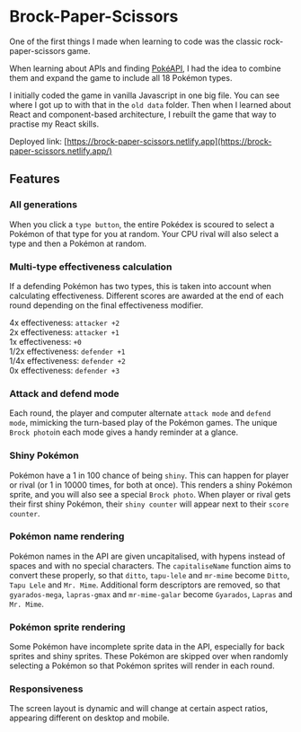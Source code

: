 # Brock-Paper-Scissors

One of the first things I made when learning to code was the classic rock-paper-scissors game.

When learning about APIs and finding [PokéAPI](https://pokeapi.co/), I had the idea to combine them and expand the game to include all 18 Pokémon types. 

I initially coded the game in vanilla Javascript in one big file. You can see where I got up to with that in the `old data` folder. Then when I learned about React and component-based architecture, I rebuilt the game that way to practise my React skills. 

Deployed link: [https://brock-paper-scissors.netlify.app](https://brock-paper-scissors.netlify.app/)

## Features

### All generations

When you click a `type button`, the entire Pokédex is scoured to select a Pokémon of that type for you at random. Your CPU rival will also select a type and then a Pokémon at random.

### Multi-type effectiveness calculation

If a defending Pokémon has two types, this is taken into account when calculating effectiveness. Different scores are awarded at the end of each round depending on the final effectiveness modifier.

4x effectiveness: `attacker +2`  
2x effectiveness: `attacker +1`  
1x effectiveness: `+0`  
1/2x effectiveness: `defender +1`  
1/4x effectiveness: `defender +2`  
0x effectiveness: `defender +3`  

### Attack and defend mode

Each round, the player and computer alternate `attack mode` and `defend mode`, mimicking the turn-based play of the Pokémon games. The unique `Brock photo`in each mode gives a handy reminder at a glance.

### Shiny Pokémon

Pokémon have a 1 in 100 chance of being `shiny`. This can happen for player or rival (or 1 in 10000 times, for both at once). This renders a shiny Pokémon sprite, and you will also see a special `Brock photo`. When player or rival gets their first shiny Pokémon, their `shiny counter` will appear next to their `score counter`.

### Pokémon name rendering

Pokémon names in the API are given uncapitalised, with hypens instead of spaces and with no special characters. The `capitaliseName` function aims to convert these properly, so that `ditto`, `tapu-lele` and `mr-mime` become `Ditto`, `Tapu Lele` and `Mr. Mime`. Additional form descriptors are removed, so that `gyarados-mega`, `lapras-gmax` and `mr-mime-galar` become `Gyarados`, `Lapras` and `Mr. Mime`.

### Pokémon sprite rendering

Some Pokémon have incomplete sprite data in the API, especially for back sprites and shiny sprites. These Pokémon are skipped over when randomly selecting a Pokémon so that Pokémon sprites will render in each round.

### Responsiveness

The screen layout is dynamic and will change at certain aspect ratios, appearing different on desktop and mobile.

